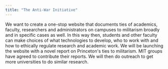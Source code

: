 ```yaml
---
title: "The Anti-War Initiative"
---
```


We want to create a one-stop website that documents ties of academics, faculty, researchers and administrators on campuses to militarism broadly and in specific cases as well. In this way then, students and other faculty can make choices of what technologies to develop, who to work with and how to ethically regulate research and academic work. We will be launching the website with a novel report on Princeton's ties to militarism. MIT groups have agreed to contribute their reports. We will then do outreach to get more universities to do similar research.

